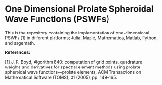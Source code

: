 #  One Dimensional Prolate Spheroidal Wave Functions (PSWFs)


This is the repository containing the implementation of one-dimensional PSWFs [1] in different platforms; Julia, Maple, Mathematica, Matlab, Python, and sagemath.

**References:**

[1] J. P. Boyd, Algorithm 840: computation of grid points, quadrature weights and derivatives for spectral element methods using prolate spheroidal wave functions—prolate elements, ACM Transactions on Mathematical Software (TOMS), 31 (2005), pp. 149–165.
